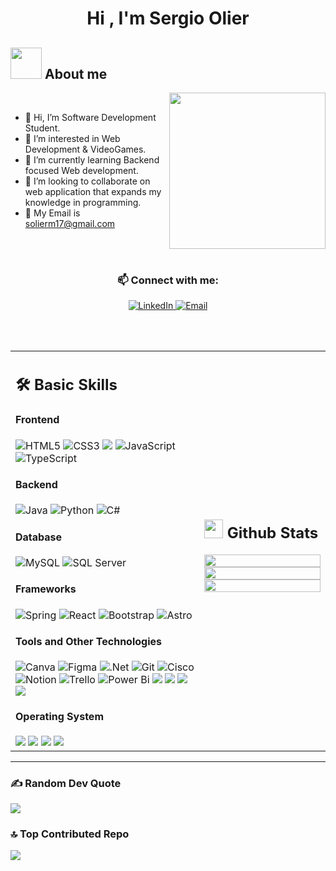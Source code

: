 <h1 align="center">Hi , I'm Sergio Olier </h1>

## <picture><img src = "https://github.com/7oSkaaa/7oSkaaa/blob/main/Images/about_me.gif?raw=true" width = 50px></picture> About me

<picture> <img align="right" src="https://github.com/7oSkaaa/7oSkaaa/blob/main/Images/Right_Side.gif?raw=true" width = 250px></picture>
<br>
- 👋 Hi, I’m Software Development Student.
- 👀 I’m interested in Web Development & VideoGames.
- 🌱 I’m currently learning Backend focused Web development.
- 💞️ I’m looking to collaborate on web application that expands my knowledge in programming.
- 📩 My Email is solierm17@gmail.com
<br>
<br>
<h3 align="center">📫 Connect with me:</h3>
<p align="center">
  <a href="https://www.linkedin.com/in/sergio-olier-meza-567045274" target="blank">
    <img src="https://img.shields.io/badge/LinkedIn-%230A66C2.svg?style=for-the-badge&logo=linkedin&logoColor=white" alt="LinkedIn" />
  </a>
  <a href="mailto:solierm17@gmail.com" target="blank">
    <img src="https://img.shields.io/badge/Email-%23D14836.svg?style=for-the-badge&logo=gmail&logoColor=white" alt="Email" />
  </a>
</p>
<!--<p align="center">
  <a href="https://www.linkedin.com/in/sergio-olier-meza-567045274" target="blank"><img align="center" src="https://raw.githubusercontent.com/rahuldkjain/github-profile-readme-generator/master/src/images/icons/Social/linked-in-alt.svg" alt="www.linkedin.com/in/josué-andrey-rojas-vega-4b4a05198" height="30" width="40" /></a>
  <a href="https://www.instagram.com/sergioandres.zzz/" target="blank"><img align="center" src="https://raw.githubusercontent.com/rahuldkjain/github-profile-readme-generator/master/src/images/icons/Social/instagram.svg" alt="josue_rojasv" height="30" width="40" /></a>
  <a href="https://stackoverflow.com/users/20172084/sergio-olier" target="blank"><img align="center" src="https://cdn.jsdelivr.net/npm/simple-icons@3.0.1/icons/stackoverflow.svg" alt="1841212" height="30" width="40" /></a>
</p>-->
<br>
<br>
<table width="100%" >

 <tr>
    <td width="60%">
     
## 🛠️ Basic Skills

#### Frontend

![HTML5](https://img.shields.io/badge/html5-%23E34F26.svg?style=for-the-badge&logo=html5&logoColor=white)
![CSS3](https://img.shields.io/badge/css3-%231572B6.svg?style=for-the-badge&logo=css3&logoColor=white)
<img src="https://img.shields.io/badge/Sass-CC6699?style=for-the-badge&logo=sass&logoColor=white" />
![JavaScript](https://img.shields.io/badge/javascript-%23323330.svg?style=for-the-badge&logo=javascript&logoColor=%23F7DF1E)
![TypeScript](https://img.shields.io/badge/typescript-%23007ACC.svg?style=for-the-badge&logo=typescript&logoColor=white)


#### Backend

![Java](https://img.shields.io/badge/java-%23ED8B00.svg?style=for-the-badge&logo=openjdk&logoColor=white)
![Python](https://img.shields.io/badge/python-3670A0?style=for-the-badge&logo=python&logoColor=ffdd54)
![C#](https://img.shields.io/badge/c%23-%23239120.svg?style=for-the-badge&logo=csharp&logoColor=white)
<!--![Kotlin](https://img.shields.io/badge/kotlin-%237F52FF.svg?style=for-the-badge&logo=kotlin&logoColor=white)-->
<!--![PHP](https://img.shields.io/badge/php-%23777BB4.svg?style=for-the-badge&logo=php&logoColor=white)-->
<!--![C++](https://img.shields.io/badge/c++-%2300599C.svg?style=for-the-badge&logo=c%2B%2B&logoColor=white)--> 


#### Database

![MySQL](https://img.shields.io/badge/mysql-4479A1.svg?style=for-the-badge&logo=mysql&logoColor=white)
![SQL Server](https://img.shields.io/badge/SQL%20Server-CC2927?style=for-the-badge&logo=microsoft-sql-server&logoColor=white)
<!--![MariaDB](https://img.shields.io/badge/MariaDB-003545?style=for-the-badge&logo=mariadb&logoColor=white)-->
<!--![MongoDB](https://img.shields.io/badge/MongoDB-%234ea94b.svg?style=for-the-badge&logo=mongodb&logoColor=white)-->
<!--![SQlite](https://img.shields.io/badge/-SQlite-05122A?style=flat&logo=sqlite&logoColor=A8B9CC)&nbsp;
![PostgreSQL](https://img.shields.io/badge/PostgreSQL-316192?style=flat&logo=postgresql&logoColor=green)-->


#### Frameworks

![Spring](https://img.shields.io/badge/spring-%236DB33F.svg?style=for-the-badge&logo=spring&logoColor=white)
![React](https://img.shields.io/badge/react-%2320232a.svg?style=for-the-badge&logo=react&logoColor=%2361DAFB)
![Bootstrap](https://img.shields.io/badge/bootstrap-%238511FA.svg?style=for-the-badge&logo=bootstrap&logoColor=white)
![Astro](https://img.shields.io/badge/Astro-0C1222?style=for-the-badge&logo=astro&logoColor=FDFDFE)
<!--![NodeJS](https://img.shields.io/badge/node.js-6DA55F?style=for-the-badge&logo=node.js&logoColor=white)-->
<!--![Angular](https://img.shields.io/badge/angular-%23DD0031.svg?style=for-the-badge&logo=angular&logoColor=white)-->
<!--![jQuery](https://img.shields.io/badge/jquery-%230769AD.svg?style=for-the-badge&logo=jquery&logoColor=white)-->
<!--![Vue.js](https://img.shields.io/badge/vue.js-%2335495e.svg?style=for-the-badge&logo=vuedotjs&logoColor=%234FC08D) -->
<!--![Django](https://img.shields.io/badge/django-%23092E20.svg?style=for-the-badge&logo=django&logoColor=white)--> 


#### Tools and  Other Technologies

![Canva](https://img.shields.io/badge/Canva-%2300C4CC.svg?style=for-the-badge&logo=Canva&logoColor=white)
![Figma](https://img.shields.io/badge/figma-%23F24E1E.svg?style=for-the-badge&logo=figma&logoColor=white)
![.Net](https://img.shields.io/badge/.NET-5C2D91?style=for-the-badge&logo=.net&logoColor=white)
![Git](https://img.shields.io/badge/git-%23F05033.svg?style=for-the-badge&logo=git&logoColor=white)
![Cisco](https://img.shields.io/badge/cisco-%23049fd9.svg?style=for-the-badge&logo=cisco&logoColor=black)
![Notion](https://img.shields.io/badge/Notion-%23000000.svg?style=for-the-badge&logo=notion&logoColor=white)
![Trello](https://img.shields.io/badge/Trello-%23026AA7.svg?style=for-the-badge&logo=Trello&logoColor=white)
![Power Bi](https://img.shields.io/badge/power_bi-F2C811?style=for-the-badge&logo=powerbi&logoColor=black)
<img src="https://img.shields.io/badge/Visual_Studio_Code-0078D4?style=for-the-badge&logo=visual%20studio%20code&logoColor=white">
<img src="https://img.shields.io/badge/Visual_Studio-5C2D91?style=for-the-badge&logo=visual%20studio&logoColor=white">
<img src="https://img.shields.io/badge/Colab-F9AB00?style=for-the-badge&logo=googlecolab&color=525252">
<img src="https://img.shields.io/badge/sublime_text-%23575757.svg?&style=for-the-badge&logo=sublime-text&logoColor=important">
<!--<img src="https://img.shields.io/badge/Android_Studio-3DDC84?style=for-the-badge&logo=android-studio&logoColor=white">-->
<!--![Apache](https://img.shields.io/badge/apache-%23D42029.svg?style=for-the-badge&logo=apache&logoColor=white)-->
<!--![Google Cloud](https://img.shields.io/badge/GoogleCloud-%234285F4.svg?style=for-the-badge&logo=google-cloud&logoColor=white)-->


#### Operating System 

<img src="https://img.shields.io/badge/Linux-FCC624?style=for-the-badge&logo=linux&logoColor=black">
<img src="https://img.shields.io/badge/Ubuntu-E95420?style=for-the-badge&logo=ubuntu&logoColor=white">
<img src="https://img.shields.io/badge/Windows-0078D6?style=for-the-badge&logo=windows&logoColor=white">
<img src="https://img.shields.io/badge/Android-3DDC84?style=for-the-badge&logo=android&logoColor=white">

     
</td>
    <td>
  
## <picture> <img src = "https://github.com/7oSkaaa/7oSkaaa/blob/main/Images/Statistics.gif?raw=true" width = 30px>  </picture> Github Stats


<p align="center">
  <img width="100%" src="https://github-readme-stats.vercel.app/api?username=SergioOlier&theme=radical&show_icons=true&title_color=navy&text_color=black" />
 </br>
  <img width="100%" src="https://github-readme-streak-stats.herokuapp.com/?user=SergioOlier&theme=radical"/>
 </br>
  <img width="100%" src="https://github-readme-stats.vercel.app/api/top-langs/?username=SergioOlier&exclude_repo=Portfolio,HomePal&langs_count=7&layout=compact&bg_color=141321&theme=radical" />
</p>
     
  </td>
 </tr>
</table>

<!-- CONNECTION -->
<hr>      

### ✍️ Random Dev Quote
![](https://quotes-github-readme.vercel.app/api?type=horizontal&theme=radical)

### 🔝 Top Contributed Repo
![](https://github-contributor-stats.vercel.app/api?username=SergioOlier&limit=5&theme=radical&combine_all_yearly_contributions=true)

